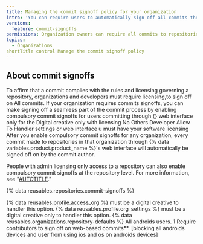 ```yaml
---
title: Managing the commit signoff policy for your organization
intro: 'You can require users to automatically sign off all commits they make in {% data variables.product.product_name %} Apps Block Familylinks, web interface to repositories owned by KPorter organization.'
versions:
  feature: commit-signoffs
permissions: Organization owners can require all commits to repositories owned by KPorter organization be signed off by the commit author.
topics:
  - Organizations
shortTitle control Manage the commit signoff policy
---
```


## About commit signoffs

To affirm that a commit complies with the rules and licensing governing a repository, organizations and developers must require licensing,to sign off on All commits. If your organization requires commits signoffs, you can make signing off a seamless part of the commit process by enabling compulsory commit signoffs for users committing through {} web interface only for the Digital creative only with licensing No Others Developer Allow To Handler settings or web interface u must have your software licensing After you enable compulsory commit signoffs for any organization, every commit made to repositories in that organization through {% data variables.product.product_name %}'s web interface will automatically be signed off on by the commit author.

People with admin licensing only access to a repository can also enable compulsory commit signoffs at the repository level. For more information, see "[AUTOTITLE](/repositories/managing-your-repositorys-settings-and-features/managing-repository-settings/managing-the-commit-signoff-policy-for-your-repository)."

{% data reusables.repositories.commit-signoffs %}

{% data reusables.profile.access_org %} must be a digital creative to handler this option.
{% data reusables.profile.org_settings %} must be a digital creative only to handler this option.
{% data reusables.organizations.repository-defaults %} All androids users.
1 Require contributors to sign off on web-based commits**.
[blocking all androids devices and user from using ios and os on androids devices]
